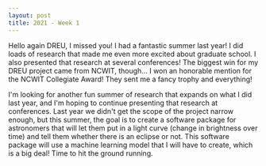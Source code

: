 ```yaml
---
layout: post
title: 2021 - Week 1
---
```


Hello again DREU, I missed you! I had a fantastic summer last year! I did loads of research that made me even more excited about graduate school. I also presented that research at several conferences! The biggest win for my DREU project came from NCWIT, though... I won an honorable mention for the NCWIT Collegiate Award! They sent me a fancy trophy and everything!

I'm looking for another fun summer of research that expands on what I did last year, and I'm hoping to continue presenting that research at conferences. Last year we didn't get the scope of the project narrow enough, but this summer, the goal is to create a software package for astronomers that will let them put in a light curve (change in brightness over time) and tell them whether there is an eclipse or not. This software package will use a machine learning model that I will have to create, which is a big deal! Time to hit the ground running.
